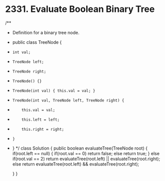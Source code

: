 # 2331. Evaluate Boolean Binary Tree
/**
 * Definition for a binary tree node.
 * public class TreeNode {
 *     int val;
 *     TreeNode left;
 *     TreeNode right;
 *     TreeNode() {}
 *     TreeNode(int val) { this.val = val; }
 *     TreeNode(int val, TreeNode left, TreeNode right) {
 *         this.val = val;
 *         this.left = left;
 *         this.right = right;
 *     }
 * }
 */
class Solution {
    public boolean evaluateTree(TreeNode root) {
        if(root.left == null)
        {
            if(root.val == 0)
                return false;
            else
                return true;
        }
        else if(root.val == 2)
            return evaluateTree(root.left) || evaluateTree(root.right);
        else
            return evaluateTree(root.left) && evaluateTree(root.right);


    }
}

